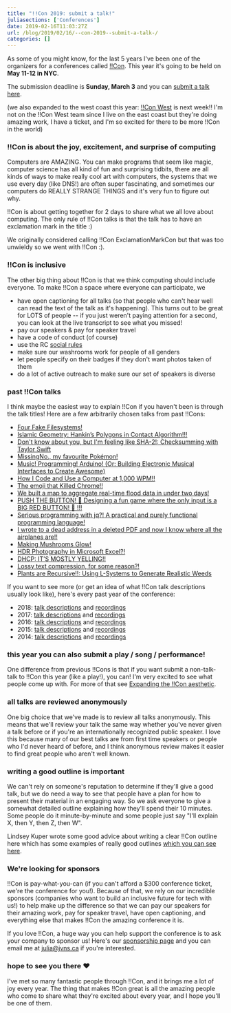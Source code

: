 ```yaml
---
title: "!!Con 2019: submit a talk!"
juliasections: ['Conferences']
date: 2019-02-16T11:03:27Z
url: /blog/2019/02/16/--con-2019--submit-a-talk-/
categories: []
---
```


As some of you might know, for the last 5 years I've been one of the organizers for a conferences
called [!!Con](http://bangbangcon.com). This year it's going to be held on **May 11-12 in NYC**.

The submission deadline is **Sunday, March 3** and you can [submit a talk here](http://bangbangcon.com/give-a-talk.html).

(we also expanded to the west coast this year: [!!Con West](http://bangbangcon.com/west/) is next
week!! I'm not on the !!Con West team since I live on the east coast but they're doing amazing work,
I have a ticket, and I'm so excited for there to be more !!Con in the world)

### !!Con is about the joy, excitement, and surprise of computing

Computers are AMAZING. You can make programs that seem like magic, computer science has all kind of
fun and surprising tidbits, there are all kinds of ways to make really cool art with computers, the
systems that we use every day (like DNS!) are often super fascinating, and sometimes our computers
do REALLY STRANGE THINGS and it's very fun to figure out why.

!!Con is about getting together for 2 days to share what we all love about computing. The only rule
of !!Con talks is that the talk has to have an exclamation mark in the title :)

We originally considered calling !!Con ExclamationMarkCon but that was too
unwieldy so we went with !!Con :). 

### !!Con is inclusive

The other big thing about !!Con is that we think computing should include everyone. To make !!Con a
space where everyone can participate, we

* have open captioning for all talks (so that people who can't hear well can read the text of the
  talk as it's happening). This turns out to be great for LOTS of people -- if you just weren't
  paying attention for a second, you can look at the live transcript to see what you missed!
* pay our speakers & pay for speaker travel
* have a code of conduct (of course)
* use the RC [social rules](https://www.recurse.com/social-rules)
* make sure our washrooms work for people of all genders
* let people specify on their badges if they don't want photos taken of them
* do a lot of active outreach to make sure our set of speakers is diverse

### past !!Con talks

I think maybe the easiest way to explain !!Con if you haven't been is through the talk titles! Here
are a few arbitrarily chosen talks from past !!Cons:

* [Four Fake Filesystems!](http://youtube.com/watch?v=pfHpDDXJQVg)
* [Islamic Geometry: Hankin’s Polygons in Contact Algorithm!!!](http://youtube.com/watch?v=ld4gpQnaziU)
* [Don't know about you, but I'm feeling like SHA-2!: Checksumming with Taylor Swift](http://youtube.com/watch?v=1QgamEwwPro)
* [MissingNo., my favourite Pokémon!](http://youtube.com/watch?v=yX7tDROZUt8)
* [Music! Programming! Arduino! (Or: Building Electronic Musical Interfaces to Create Awesome)](http://youtube.com/watch?v=67Y-wH0FJFg)
* [How I Code and Use a Computer at 1,000 WPM!!](http://youtube.com/watch?v=G1r55efei5c)
* [The emoji that Killed Chrome!!](http://youtube.com/watch?v=UE-fJjMasec)
* [We built a map to aggregate real-time flood data in under two days!](http://youtube.com/watch?v=hfatYo2J8gY)
* [PUSH THE BUTTON! 🔴 Designing a fun game where the only input is a BIG RED BUTTON! 🔴 !!!](http://youtube.com/watch?v=KqEc2Ek4GzA)
* [Serious programming with jq?! A practical and purely functional programming language!](http://youtube.com/watch?v=PS_9pyIASvQ)
* [I wrote to a dead address in a deleted PDF and now I know where all the airplanes are!!](http://youtube.com/watch?v=FhVob_sRqQk)
* [Making Mushrooms Glow!](http://youtube.com/watch?v=T75FvUDirNM)
* [HDR Photography in Microsoft Excel?!](http://youtube.com/watch?v=bkQJdaGGVM8)
* [DHCP: IT’S MOSTLY YELLING!!](http://youtube.com/watch?v=enRY9jd0IJw)
* [Lossy text compression, for some reason?!](http://youtube.com/watch?v=meovx9OqWJc)
* [Plants are Recursive!!: Using L-Systems to Generate Realistic Weeds](http://youtube.com/watch?v=0eXg4B1feOY)

If you want to see more (or get an idea of what !!Con talk descriptions usually look like), here's every past year of the conference:

* 2018: [talk descriptions](http://bangbangcon.com/2018/speakers.html) and [recordings](http://bangbangcon.com/2018/recordings.html)
* 2017: [talk descriptions](http://bangbangcon.com/2017/speakers.html) and [recordings](http://bangbangcon.com/2017/recordings.html)
* 2016: [talk descriptions](http://bangbangcon.com/2016/speakers.html) and [recordings](http://bangbangcon.com/2016/recordings.html)
* 2015: [talk descriptions](http://bangbangcon.com/2015/speakers.html) and [recordings](http://bangbangcon.com/2015/recordings.html)
* 2014: [talk descriptions](http://bangbangcon.com/2014/speakers.html) and [recordings](http://bangbangcon.com/2014/recordings.html)

### this year you can also submit a play / song / performance!

One difference from previous !!Cons is that if you want submit a non-talk-talk to !!Con this year
(like a play!), you can! I'm very excited to see what people come up with. For more of that see
[Expanding the !!Con aesthetic](https://organicdonut.com/2019/01/expanding-the-con-aesthetic/).

### all talks are reviewed anonymously

One big choice that we've made is to review all talks anonymously. This means that we'll review your
talk the same way whether you've never given a talk before or if you're an internationally
recognized public speaker. I love this because many of our best talks are from first time speakers
or people who I'd never heard of before, and I think anonymous review makes it easier to find great
people who aren't well known.

### writing a good outline is important

We can't rely on someone's reputation to determine if they'll give a good talk, but we do need a way
to see that people have a plan for how to present their material in an engaging way. So we ask
everyone to give a somewhat detailed outline explaining how they'll spend their 10 minutes. Some
people do it minute-by-minute and some people just say "I'll explain X, then Y, then Z, then W".

Lindsey Kuper wrote some good advice about writing a clear !!Con outline here which has some examples of really good outlines [which you can see here](http://composition.al/blog/2017/06/30/how-to-write-a-timeline-for-a-bangbangcon-talk-proposal/).

### We're looking for sponsors

!!Con is pay-what-you-can (if you can't afford a $300 conference ticket, we're the conference for
you!). Because of that, we rely on our incredible sponsors (companies who want to build an inclusive
future for tech with us!) to help make up the difference so that we can pay our speakers for their
amazing work, pay for speaker travel, have open captioning, and everything else that makes !!Con the
amazing conference it is.

If you love !!Con, a huge way you can help support the conference is to ask your company to sponsor
us!  Here's our [sponsorship page](http://bangbangcon.com/sponsors) and you can email me at
julia@jvns.ca if you're interested.


### hope to see you there ❤

I've met so many fantastic people through !!Con, and it brings me a lot of joy every year. The thing
that makes !!Con great is all the amazing people who come to share what they're excited about every
year, and I hope you'll be one of them.
